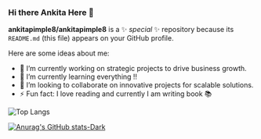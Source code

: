 ### Hi there Ankita Here 👋


**ankitapimple8/ankitapimple8** is a ✨ _special_ ✨ repository because its `README.md` (this file) appears on your GitHub profile.

Here are some ideas about me:

- 🔭 I’m currently working on strategic projects to drive business growth.
- 🌱 I’m currently learning everything !!
- 👯 I’m looking to collaborate on innovative projects for scalable solutions.
- ⚡ Fun fact: I love reading and currently I am writing book 📚

![Top Langs](https://github-readme-stats.vercel.app/api/top-langs/?username=ankitapimple8&layout=compact)

[![Anurag's GitHub stats-Dark](https://github-readme-stats.vercel.app/api?username=ankitapimple8&show_icons=true&theme=dark#gh-dark-mode-only)](https://github.com/ankitapimple8/github-readme-stats#gh-dark-mode-only)

